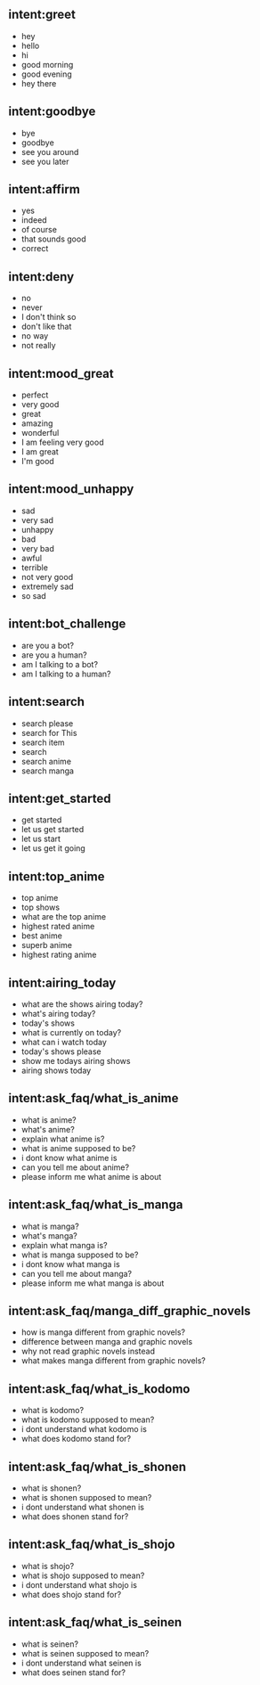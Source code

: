 ## intent:greet
- hey
- hello
- hi
- good morning
- good evening
- hey there

## intent:goodbye
- bye
- goodbye
- see you around
- see you later

## intent:affirm
- yes
- indeed
- of course
- that sounds good
- correct

## intent:deny
- no
- never
- I don't think so
- don't like that
- no way
- not really

## intent:mood_great
- perfect
- very good
- great
- amazing
- wonderful
- I am feeling very good
- I am great
- I'm good

## intent:mood_unhappy
- sad
- very sad
- unhappy
- bad
- very bad
- awful
- terrible
- not very good
- extremely sad
- so sad

## intent:bot_challenge
- are you a bot?
- are you a human?
- am I talking to a bot?
- am I talking to a human?

## intent:search
- search please
- search for This
- search item
- search
- search anime
- search manga

## intent:get_started
- get started
- let us get started
- let us start
- let us get it going

## intent:top_anime
- top anime
- top shows
- what are the top anime
- highest rated anime
- best anime
- superb anime
- highest rating anime

## intent:airing_today
- what are the shows airing today?
- what's airing today?
- today's shows
- what is currently on today?
- what can i watch today
- today's shows please
- show me todays airing shows
- airing shows today

## intent:ask_faq/what_is_anime
- what is anime?
- what's anime?
- explain what anime is?
- what is anime supposed to be?
- i dont know what anime is
- can you tell me about anime?
- please inform me what anime is about

## intent:ask_faq/what_is_manga
- what is manga?
- what's manga?
- explain what manga is?
- what is manga supposed to be?
- i dont know what manga is
- can you tell me about manga?
- please inform me what manga is about

## intent:ask_faq/manga_diff_graphic_novels
- how is manga different from graphic novels?
- difference between manga and graphic novels
- why not read graphic novels instead
- what makes manga different from graphic novels?

## intent:ask_faq/what_is_kodomo
- what is kodomo?
- what is kodomo supposed to mean?
- i dont understand what kodomo is 
- what does kodomo stand for?

## intent:ask_faq/what_is_shonen
- what is shonen?
- what is shonen supposed to mean?
- i dont understand what shonen is 
- what does shonen stand for?

## intent:ask_faq/what_is_shojo
- what is shojo?
- what is shojo supposed to mean?
- i dont understand what shojo is 
- what does shojo stand for?


## intent:ask_faq/what_is_seinen
- what is seinen?
- what is seinen supposed to mean?
- i dont understand what seinen is 
- what does seinen stand for?



